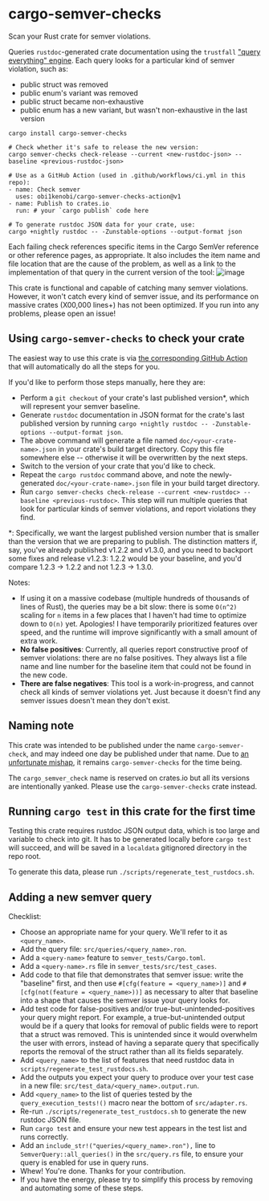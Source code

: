 # cargo-semver-checks
Scan your Rust crate for semver violations.

Queries `rustdoc`-generated crate documentation using the `trustfall`
["query everything" engine](https://github.com/obi1kenobi/trustfall).
Each query looks for a particular kind of semver violation, such as:
- public struct was removed
- public enum's variant was removed
- public struct became non-exhaustive
- public enum has a new variant, but wasn't non-exhaustive in the last version

```
cargo install cargo-semver-checks

# Check whether it's safe to release the new version:
cargo semver-checks check-release --current <new-rustdoc-json> --baseline <previous-rustdoc-json>

# Use as a GitHub Action (used in .github/workflows/ci.yml in this repo):
- name: Check semver
  uses: obi1kenobi/cargo-semver-checks-action@v1
- name: Publish to crates.io
  run: # your `cargo publish` code here

# To generate rustdoc JSON data for your crate, use:
cargo +nightly rustdoc -- -Zunstable-options --output-format json
```

Each failing check references specific items in the Cargo SemVer reference
or other reference pages, as appropriate. It also includes the item name
and file location that are the cause of the problem, as well as a link
to the implementation of that query in the current version of the tool:
![image](https://user-images.githubusercontent.com/2348618/180127698-240e4bed-5581-4cbd-9f47-038affbc4a3e.png)

This crate is functional and capable of catching many semver violations.
However, it won't catch every kind of semver issue, and its performance on massive crates
(X00,000 lines+) has not been optimized. If you run into any problems, please open an issue!

## Using `cargo-semver-checks` to check your crate

The easiest way to use this crate is via
[the corresponding GitHub Action](https://github.com/obi1kenobi/cargo-semver-checks-action)
that will automatically do all the steps for you.

If you'd like to perform those steps manually, here they are:
- Perform a `git checkout` of your crate's last published version*,
  which will represent your semver baseline.
- Generate `rustdoc` documentation in JSON format for the crate's last published version
  by running `cargo +nightly rustdoc -- -Zunstable-options --output-format json`.
- The above command will generate a file named `doc/<your-crate-name>.json` in your crate's
  build target directory. Copy this file somewhere else -- otherwise it will be overwritten
  by the next steps.
- Switch to the version of your crate that you'd like to check.
- Repeat the `cargo rustdoc` command above, and note
  the newly-generated `doc/<your-crate-name>.json` file in your build target directory.
- Run `cargo semver-checks check-release --current <new-rustdoc> --baseline <previous-rustdoc>`.
  This step will run multiple queries that look for particular kinds of semver violations,
  and report violations they find.

*: Specifically, we want the largest published version number that is smaller than the
   version that we are preparing to publish. The distinction matters if, say, you've already
   published v1.2.2 and v1.3.0, and you need to backport some fixes and release v1.2.3:
   1.2.2 would be your baseline, and you'd compare 1.2.3 -> 1.2.2 and not 1.2.3 -> 1.3.0.

Notes:
- If using it on a massive codebase (multiple hundreds of thousands of lines of Rust),
  the queries may be a bit slow: there is some `O(n^2)` scaling for `n` items in a few places that
  I haven't had time to optimize down to `O(n)` yet. Apologies! I have temporarily prioritized
  features over speed, and the runtime will improve significantly with a small amount of extra work.
- **No false positives**: Currently, all queries report constructive proof of semver violations:
  there are no false positives. They always list a file name and line number for the baseline item
  that could not be found in the new code.
- **There are false negatives**: This tool is a work-in-progress, and cannot check all kinds of
  semver violations yet. Just because it doesn't find any semver issues doesn't mean
  they don't exist.

## Naming note

This crate was intended to be published under the name `cargo-semver-check`, and may indeed one
day be published under that name. Due to
[an unfortunate mishap](https://github.com/rust-lang/crates.io/issues/728#issuecomment-118276095),
it remains `cargo-semver-checks` for the time being.

The `cargo_semver_check` name is reserved on crates.io but all its versions
are intentionally yanked. Please use the `cargo-semver-checks` crate instead.

## Running `cargo test` in this crate for the first time

Testing this crate requires rustdoc JSON output data, which is too large and variable
to check into git. It has to be generated locally before `cargo test` will succeed,
and will be saved in a `localdata` gitignored directory in the repo root.

To generate this data, please run `./scripts/regenerate_test_rustdocs.sh`.

## Adding a new semver query
Checklist:
- Choose an appropriate name for your query. We'll refer to it as `<query_name>`.
- Add the query file: `src/queries/<query_name>.ron`.
- Add a `<query-name>` feature to `semver_tests/Cargo.toml`.
- Add a `<query-name>.rs` file in `semver_tests/src/test_cases`.
- Add code to that file that demonstrates that semver issue: write the "baseline" first,
  and then use `#[cfg(feature = <query_name>)]` and `#[cfg(not(feature = <query_name>))]` as
  necessary to alter that baseline into a shape that causes the semver issue
  your query looks for.
- Add test code for false-positives and/or true-but-unintended-positives your query might report.
  For example, a true-but-unintended output would be if a query that looks for
  removal of public fields were to report that a struct was removed. This is unintended
  since it would overwhelm the user with errors, instead of having a separate query that
  specifically reports the removal of the struct rather than all its fields separately.
- Add `<query_name>` to the list of features that need rustdoc data
  in `scripts/regenerate_test_rustdocs.sh`.
- Add the outputs you expect your query to produce over your test case in
  a new file: `src/test_data/<query_name>.output.run`.
- Add `<query_name>` to the list of queries tested by the `query_execution_tests!()`
  macro near the bottom of `src/adapter.rs`.
- Re-run `./scripts/regenerate_test_rustdocs.sh` to generate the new rustdoc JSON file.
- Run `cargo test` and ensure your new test appears in the test list and runs correctly.
- Add an `include_str!("queries/<query_name>.ron"),` line to `SemverQuery::all_queries()`
  in the `src/query.rs` file, to ensure your query is enabled for use in query runs.
- Whew! You're done. Thanks for your contribution.
- If you have the energy, please try to simplify this process by removing and
  automating some of these steps.
